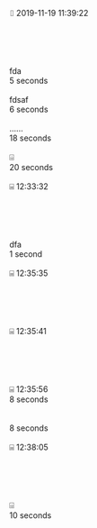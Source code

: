 ⌷   2019-11-19 11:39:22<br>      <br/><br/><br>      <br/><br/>fda<br>      5 seconds<br/><br/>fdsaf<br>      6 seconds<br/><br/>......<br>      18 seconds<br/><br/>⌹<br>      20 seconds<br/><br/>⌸               12:33:32<br>      <br/><br/><br>      <br/><br/>dfa<br>      1 second<br/><br/>⌸               12:35:35<br>      <br/><br/><br>      <br/><br/>⌸               12:35:41<br>      <br/><br/><br>      <br/><br/>⌸               12:35:56<br>      8 seconds<br/><br/><br>      8 seconds<br/><br/>⌸               12:38:05<br>      <br/><br/><br>      <br/><br/>⌹<br>      10 seconds<br/><br/>
